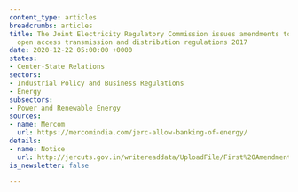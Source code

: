```yaml
---
content_type: articles
breadcrumbs: articles
title: The Joint Electricity Regulatory Commission issues amendments to the intrastate
  open access transmission and distribution regulations 2017
date: 2020-12-22 05:00:00 +0000
states:
- Center-State Relations
sectors:
- Industrial Policy and Business Regulations
- Energy
subsectors:
- Power and Renewable Energy
sources:
- name: Mercom
  url: https://mercomindia.com/jerc-allow-banking-of-energy/
details:
- name: Notice
  url: http://jercuts.gov.in/writereaddata/UploadFile/First%20Amendment.pdf
is_newsletter: false

---
```

